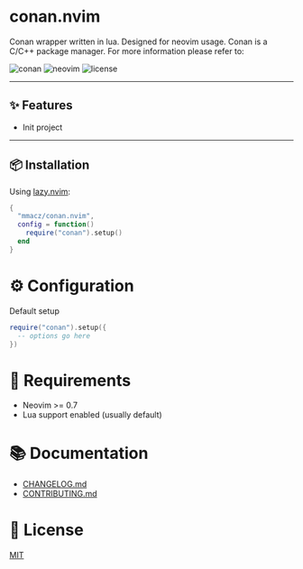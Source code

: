 # conan.nvim

Conan wrapper written in lua. Designed for neovim usage.
Conan is a C/C++ package manager. For more information please refer to:

![conan](https://img.shields.io/badge/Conan-2.X-blue)
![neovim](https://img.shields.io/badge/Neovim-0.7+-blueviolet?style=flat&logo=neovim)
![license](https://img.shields.io/github/license/mmacz/conan.nvim)

---

## ✨ Features

- Init project

---

## 📦 Installation

Using [lazy.nvim](https://github.com/folke/lazy.nvim):

```lua
{
  "mmacz/conan.nvim",
  config = function()
    require("conan").setup()
  end
}
```

# ⚙️ Configuration

Default setup
```lua
require("conan").setup({
  -- options go here
})
```

# 🧱 Requirements

- Neovim >= 0.7
- Lua support enabled (usually default)

# 📚 Documentation

- [CHANGELOG.md](CHANGELOG.md)
- [CONTRIBUTING.md](CONTRIBUTING.md)

# 💖 License

[MIT](https://opensource.org/license/mit)

